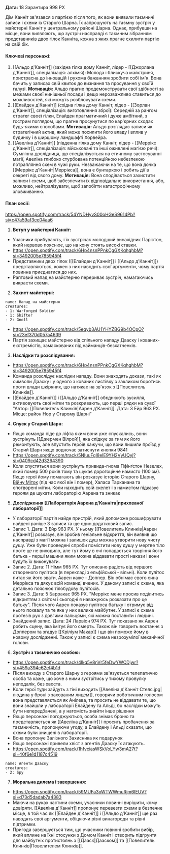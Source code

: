 **Дата:** 18 Зарантира 998 РХ

Дім Канніт зв'язався з партією після того, як вони виявили таємничі записи і схеми із Старого Шарна. Їх запрошують на таємну зустріч у майстерні Канніт у центральному районі Шарна. Однак, прибувши на місце, вони виявляють, що зустріч насправді є таємним зібранням представників двох гілок Канніта, кожна з яких прагне схилити партію на свій бік.  

#### **Ключові персонажі:**  
1. [[Альдо д'Канніт]] (західна гілка дому Канніт, лідер - [[Джорлана д'Канніт]], спеціалізація: алхімія): Молода і блискуча майстриня, пристрасна до інновацій і рухома бажанням зробити собі ім'я. Вона бачить у записах свій квиток до визнання та просування у своїй галузі. **Мотивація:** Альдо прагне продемонструвати свої здібності за межами своєї нинішньої посади і дещо нерозважливо ставиться до можливостей, які можуть розблокувати схеми.
2. [[Елайден д'Канніт]] (східна гілка дому Канніт, лідер - [[Зорлан д'Канніт]], спеціалізація: виготовлення зброї): Середній за рангом стратег своєї гілки, Елайден прагматичний і дуже амбітний, з гострим поглядом, що прагне просунутися по кар'єрних сходах будь-якими способами. **Мотивація:** Альдо розглядає записи як стратегічний актив, який може посилити його владу і вплив у будинку і в ширшому ландшафті Хорвейра.
3. [[Авеліна д'Канніт]] (південна гілка дому Канніт, лідер - [[Меррікс д'Канніт]], спеціалізація: військовані та інші оживлені магією речі): Сумлінна дослідниця, що спеціалізується на етичному застосуванні магії, Авеліна глибоко стурбована потенційною небезпекою потрапляння схем в чужі руки. Незважаючи на те, що вона дочка [[Меррікс д'Канніт|Меррікса]], вона є бунтаркою і робить дії в секреті від свого дому. **Мотивація:** Вона сподівається захистити записи і схеми, щоб забезпечити їх відповідальне використання, або, можливо, нейтралізувати, щоб запобігти катастрофічному зловживанню.

#### **План сесії:**  
https://open.spotify.com/track/54YNDHyvS00oHGeS9614Pb?si=c47a59af3ee04aa6
1. **Вступ у майстерні Канніт:**
- Учасники прибувають, і їх зустрічає молодший винахідник Парістон, який нервово пояснює, що на кону стоять високі ставки.  
- https://open.spotify.com/track/6Hp4nsnPPnkCgGXKqhghbM?si=3492005e785945f4
- Представники двох гілок ([[Елайден д'Канніт]] і [[Альдо д'Канніт]]) представляються, кожен з них наводить свої аргументи, чому партія повинна приєднатися до них. 
- Раптовий напад на майстерню перериває зустріч, намагаючись викрасти схеми.
2. **Захист майстерні:**
```encounter 
name: Напад на майстерню 
creatures: 
- 1: Warforged Soldier
- 1: Shifter
- 2: Gnoll
```
- https://open.spotify.com/track/5eqyb3AU1YHYZBG9b4OCpO?si=23ef370d057a4639
- Партія захищає майстерню від спільного нападу Дааску і кованих-екстремістів, замаскованих під найманців-безхатченків.
3. **Наслідки та розслідування:**
- https://open.spotify.com/track/6Hp4nsnPPnkCgGXKqhghbM?si=3492005e785945f4
- Команда розслідує наслідки нападу. Вони знаходять докази, такі як символи Дааску і у одного з кованих листівку з закликом боротись проти влади шкіряних, що натякає на зв'язок з [[Повелитель Клинків]]. 
- [[Елайден д'Канніт]] і [[Альдо д'Канніт]] обєднюють зусилля, активовують свої мітки та розкривають, що перші рядки на сувої "Автор: [[Повелитель Клинків|Аарен д'Канніт]]. Дата: 3 Ейр 963 РХ. Місце: район Нор у Старому Шарні"
4. **Спуск у Старий Шарн:**  
- Якщо команда піде до ліфта яким вони уже спускались, вони зустрінуть [[Джермен Вілрой]], яка слідкує за тим як його ремонтують, але впустить героїв кажучи, що вони лишили проїзд у Старий Шарн якщо водночас затиснути кнопки 9841
- https://open.spotify.com/track/5NIuuFgl8elE9YH2VyUQyj?si=0409cd42d3264390
- Коли спустяться вони зустрінуть привида-гнома Пфінґстон Незелех, який помер 500 років тому та шукає дорогоцінне намисто (100 зм). Якщо герої йому помагають він розказує історію Старого Шарну, [Війну Міток](https://eberron.fandom.com/wiki/Aberrant_dragonmark) (під час якої він і помер), Халаса Тарканана та спотворені мітки. Коли находить свій скелет і з намистом підказує героям де шукати лабораторію Аарена та зникає
5. **Дослідження [[Лабораторія Аарена д'Канніта|прихованої лабораторії]]**
- У лабораторії партія найде пристрій, який допоможе розшифрувати найдені раніше 3 записи та ще один додатковий запис.
- Запис 1. Дата: 3 Ейр 963 РХ. У ньому [[Повелитель Клинків|Аарен д'Канніт]] розказує, він зробив геніальне відкриття, він виявив що насправді з магії можна і залишок душ можна утворити нову чисту душу. Уже були проведені спроби помістити нову душу у мертве тіло проте це не виходило, але тут йому в очі попадається творіння його батька - перші машини яким можна віддавати прості накази і вони будуть їх виконувати.
- Запис 2. Дата: 11 Німм 965 РХ. Тут описано радість від першого створеного пулітоса (в перекладі з ельфійської - вільні). Коли пулітос питає як його звати, Аарен каже - Доппер. Він обнімає свого сина Меррікса та дякує всій команді вчених. У даному записі є схема, яка детально пояснює тілобудову пулітосів.
- Запис 3. Дата: 5 Барракас 965 РХ. "Меррікс мене просив поділитись відкриттям з світом і сьогодні я наважуюсь розказати про це батьку". Після чого Аарен показує пулітоса батьку і отримує від нього похвалу та те яке у них велике майбутнє. У записі є схема протезів рук з довгими пальцями, які можна поставити і людині.
- Знайдений запис. Дата: 24 Ларвіон 974 РХ. Тут показано як Аарен робить сцену, яка імітує його смерть. Також він говорить востаннє з Доппером та згадує [[Кріліум Макар]] і що він поможе йому в новому дослідженні. Також у записі є схема незрозумілої механічної голови.
6. **Зустріч з таємничою особою:**
- https://open.spotify.com/track/4lkq5v8nVr5feDwYWCDjwr?si=459a394c62ef4b1d
- Після виходу з Старого Шарну з героями зв'язується телепатично особа та каже, що хоче з ними зустрітись у тихому провулку неподалік, без хвоста.
- Коли герої туди зайдуть з тіні виходить [[Авеліна д'Канніт Стелс.jpg|людина у броні з захованим лицем]], говорячи роботичним голосом вона представляється як Анілева, та просить не віддавати те, що вони знайшли у лабораторії Елайдену та Альді, бо наслідки можуть бути непередбачені, а у натомість знайти інше рішення
- Якщо персонажі погоджуються, особа знімає броню та представляється як [[Авеліна д'Канніт]] і просить пробачення за таємничість, пропонуючи угоду, а Елайдену і Альді сказати, що схеми були знищені в лабораторії.
- Вона пропонує Залізного Захисника як подарунок
- Якщо персонажі привели хвіст з агентів Дааску їх атакують.
- https://open.spotify.com/track/1hfvciasWSkVoLYw3mA27t?si=40f6e1d1187c4519
```encounter 
name: Агенти Дааску
creatures: 
- 2: Spy
```
7. **Моральна дилема і завершення:** 
- https://open.spotify.com/track/59MUFa3oWTWWmuRjm6IEUV?si=d73d5dadab7a4383
- Маючи на руках частини схеми, учасники повинні вирішити, кому довіряти. [[Авеліна д'Канніт]] пропонує перевезти схеми в безпечне місце, в той час як [[Елайден д'Канніт]] і [[Альдо д'Канніт]] ще раз наводять свої аргументи, обіцяючи різні винагороди та рівні підтримки.
- Пригода завершується тим, що учасники повинні зробити вибір, який вплине на їхні стосунки з Домом Канніт і створить підґрунтя для майбутніх протистоянь з [[Дааск|Дааском]] та [[Повелитель Клинків|Повелителем Клинків]].
